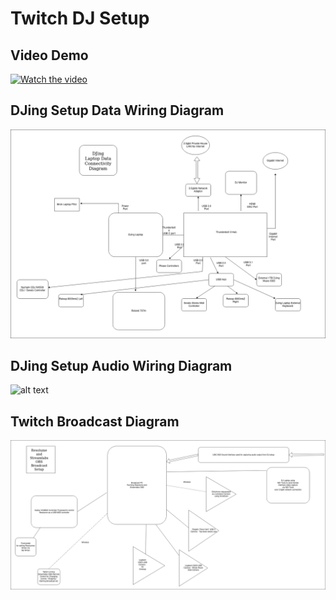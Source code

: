 # Twitch DJ Setup

## Video Demo
[![Watch the video](https://img.youtube.com/vi/4pt2nO5LPyc/0.jpg)](https://www.youtube.com/watch?v=4pt2nO5LPyc)

## DJing Setup Data Wiring Diagram
![alt text](DJDC%20DJing%20Laptop%20Data%20Connectivity%20Diagram.drawio.png "DJing Setup Data Wiring Diagram")

## DJing Setup Audio Wiring Diagram
![alt text](DJDC%20DJing%20Laptop%20Audio%20Flow%20Diagram.drawio.png "DJing Setup Audio Wiring Diagram")

## Twitch Broadcast Diagram
![alt text](DJDC%20Broadcast%20setup.drawio.png "Twitch Broadcast Diagram")
